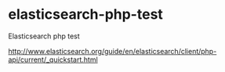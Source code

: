 elasticsearch-php-test
======================

Elasticsearch php test

http://www.elasticsearch.org/guide/en/elasticsearch/client/php-api/current/_quickstart.html
